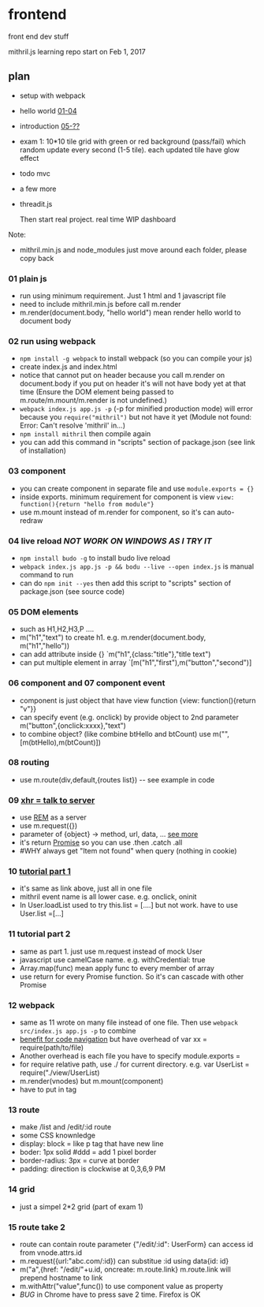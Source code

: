 # frontend
front end dev stuff

mithril.js learning repo
start on Feb 1, 2017 

## plan
* setup with webpack 
* hello world [01-04](http://mithril.js.org/installation.html)
* introduction [05-??](http://mithril.js.org/index.html)
* exam 1: 10*10 tile grid with green or red background (pass/fail) which random update every second (1-5 tile). each updated tile have glow effect
* todo mvc
* a few more
* threadit.js

  Then start real project. real time WIP dashboard

Note:
* mithril.min.js and node_modules just move around each folder, please copy back

### 01 plain js
* run using minimum requirement. Just 1 html and 1 javascript file
* need to include mithril.min.js before call m.render
* m.render(document.body, "hello world") mean render hello world to document body

### 02 run using webpack
* `npm install -g webpack` to install webpack (so you can compile your js)
* create index.js and index.html
* notice that <script src="app.js"></script> cannot put on header because you call m.render on document.body if you put on header it's will not have body yet at that time (Ensure the DOM element being passed to m.route/m.mount/m.render is not undefined.)
* `webpack index.js app.js -p` (-p for minified production mode) will error because you `require("mithril")` but not have it yet (Module not found: Error: Can't resolve 'mithril' in...)
* `npm install mithril` then compile again
* you can add this command in "scripts" section of package.json (see link of installation)

### 03 component
* you can create component in separate file and use `module.exports = {}`
* inside exports. minimum requirement for component is view `view: function(){return "hello from module"}`
* use m.mount instead of m.render for component, so it's can auto-redraw

### 04 live reload *NOT WORK ON WINDOWS AS I TRY IT*
* `npm install budo -g` to install budo live reload
* `webpack index.js app.js -p && bodu --live --open index.js` is manual command to run
* can do `npm init --yes` then add this script to "scripts" section of package.json (see source code)

### 05 DOM elements
* such as H1,H2,H3,P ....
* m("h1","text") to create h1. e.g. m.render(document.body, m("h1","hello"))
* can add attribute inside {} `m("h1",{class:"title"},"title text")
* can put multiple element in array `[m("h1","first"),m("button","second")]

### 06 component and 07 component event
* component is just object that have view function {view: function(){return "v"}}
* can specify event (e.g. onclick) by provide object to 2nd parameter m("button",{onclick:xxxx},"text")
* to combine object? (like combine btHello and btCount) use m("",[m(btHello),m(btCount)])

### 08 routing
* use m.route(div,default,{routes list}) -- see example in code

### 09 [xhr = talk to server](http://stackoverflow.com/questions/4657287/what-is-the-difference-between-xmlhttprequest-jquery-ajax-jquery-post-jquery)
* use [REM](http://rem-rest-api.herokuapp.com/) as a server
* use m.request({})
* parameter of {object} -> method, url, data, ... [see more](http://mithril.js.org/request.html)
* it's return [Promise](http://mithril.js.org/promise.html) so you can use .then .catch .all
* #WHY always get "Item not found" when query (nothing in cookie)


### 10 [tutorial part 1](http://mithril.js.org/simple-application.html)
* it's same as link above, just all in one file
* mithril event name is all lower case. e.g. onclick, oninit
* In User.loadList used to try this.list = [....] but not work. have to use User.list =[...]

### 11 tutorial part 2
* same as part 1. just use m.request instead of mock User
* javascript use camelCase name. e.g. withCredential: true
* Array.map(func) mean apply func to every member of array
* use return for every Promise function. So it's can cascade with other Promise

### 12 webpack
* same as 11 wrote on many file instead of one file. Then use `webpack src/index.js app.js -p` to combine
* [benefit for code navigation](http://mithril.js.org/simple-application.html) but have overhead of var xx = require(path/to/file)
* Another overhead is each file you have to specify module.exports =
* for require relative path, use ./ for current directory. e.g. var UserList = require("./view/UserList)
* m.render(vnodes) but m.mount(component)
* <link href="styles.css" rel="stylesheet" /> have to put in <head> tag

### 13 route
* make /list and /edit/:id route
* some CSS knownledge
 * display: block = like p tag that have new line
 * boder: 1px solid #ddd = add 1 pixel border
 * border-radius: 3px = curve at border
 * padding: direction is clockwise at 0,3,6,9 PM

### 14  grid
* just a simpel 2*2 grid (part of exam 1)

### 15 route take 2
* route can contain route parameter {"/edit/:id": UserForm} can access id from vnode.attrs.id
* m.request({url:"abc.com/:id}) can substitue :id using data{id: id}
* m("a",{href: "/edit/"+u.id, oncreate: m.route.link} m.route.link will prepend hostname to link
* m.withAttr("value",func()) to use component value as property
* *BUG* in Chrome have to press save 2 time. Firefox is OK